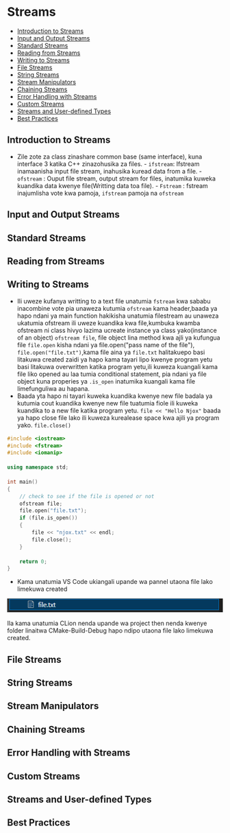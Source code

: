 # Streams

- [Introduction to Streams](#introduction-to-streams)
- [Input and Output Streams](#input-and-output-streams)
- [Standard Streams](#standard-streams)
- [Reading from Streams](#reading-from-streams)
- [Writing to Streams](#writing-to-streams)
- [File Streams](#file-streams)
- [String Streams](#string-streams)
- [Stream Manipulators](#stream-manipulators)
- [Chaining Streams](#chaining-streams)
- [Error Handling with Streams](#error-handling-with-streams)
- [Custom Streams](#custom-streams)
- [Streams and User-defined Types](#streams-and-user-defined-types)
- [Best Practices](#best-practices)

## Introduction to Streams

- Zile zote za class zinashare common base (same interface), kuna interface 3 katika C++ zinazohusika za files.
      - `ifstream`: Ifstream inamaanisha input file stream, inahusika kuread data from a file.
      - `ofstream` : Ouput file stream, output stream for files, inatumika kuweka kuandika data kwenye file(Writting data toa file).
      - `Fstream` : fstream inajumlisha vote kwa pamoja, `ifstream` pamoja na `ofstream`

## Input and Output Streams

## Standard Streams

## Reading from Streams

## Writing to Streams

- Ili uweze kufanya writting to a text file unatumia `fstream` kwa sababu inacombine vote pia unaweza kutumia `ofstream` kama header,baada ya hapo ndani ya main function hakikisha unatumia filestream au unaweza ukatumia ofstream ili uweze kuandika kwa file,kumbuka kwamba ofstream ni class hivyo lazima ucreate instance ya class yako(instance of an object) `ofstream file`, file object lina method kwa ajli ya kufungua file `file.open` kisha ndani ya file.open("pass name of the file"), `file.open("file.txt")`,kama file aina ya `file.txt` halitakuepo basi litakuwa created zaidi ya hapo kama tayari lipo kwenye program yetu basi litakuwa overwritten katika program yetu,ili kuweza kuangali kama file liko opened au laa tumia conditional statement, pia ndani ya file object kuna properies ya `.is_open`  inatumika kuangali kama file limefunguliwa au hapana.
- Baada yta hapo ni tayari kuweka kuandika kwenye new file badala ya kutumia cout kuandika kwenye new file tuatumia fiole ili kuweka kuandika to a new file katika program yetu. `file << "Hello Njox"` baada ya hapo close file lako ili kuweza kurealease space kwa ajili ya program yako. `file.close()`

```cpp
#include <iostream>
#include <fstream>
#include <iomanip>

using namespace std;

int main()
{
    // check to see if the file is opened or not
    ofstream file;
    file.open("file.txt");
    if (file.is_open())
    {
        file << "njox.txt" << endl;
        file.close();
    }

    return 0;
}

```

- Kama unatumia VS Code ukiangali upande wa pannel utaona file lako limekuwa created

![File Created](/assets/file.PNG)

Ila kama unatumia CLion nenda upande wa project then nenda kwenye folder linaitwa CMake-Build-Debug hapo ndipo utaona file lako limekuwa created.

## File Streams

## String Streams

## Stream Manipulators

## Chaining Streams

## Error Handling with Streams

## Custom Streams

## Streams and User-defined Types

## Best Practices
